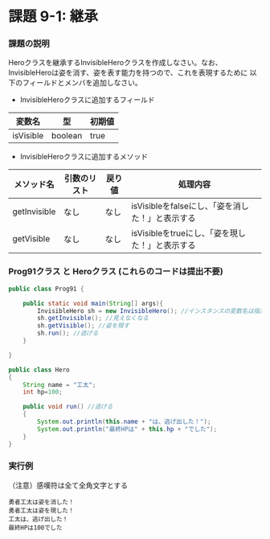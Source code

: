 # 課題 9-1: 継承

### 課題の説明
Heroクラスを継承するInvisibleHeroクラスを作成しなさい。なお、InvisibleHeroは姿を消す、姿を表す能力を持つので、これを表現するために
以下のフィールドとメンバを追加しなさい。

- InvisibleHeroクラスに追加するフィールド

| 変数名 | 型 | 初期値 |
|-----|-----|-----|
| isVisible | boolean | true |

- InvisibleHeroクラスに追加するメソッド

| メソッド名          | 引数のリスト | 戻り値 | 処理内容                           |
|--------------|--------|-----|--------------------------------|
| getInvisible | なし     | なし | isVisibleをfalseにし、「姿を消した！」と表示する |
| getVisible   | なし     | なし | isVisibleをtrueにし、「姿を現した！」と表示する |

### Prog91クラス と Heroクラス (これらのコードは提出不要)
```java
public class Prog91 {

    public static void main(String[] args){
        InvisibleHero sh = new InvisibleHero(); //インスタンスの変数名は指定していないので、任意でOK
        sh.getInvisible(); //見えなくなる
        sh.getVisible(); //姿を現す
        sh.run(); //逃げる
    }

}
```
```java
public class Hero
{
    String name = "工太";
    int hp=100;

    public void run() //逃げる
    {
        System.out.println(this.name + "は、逃げ出した！");
        System.out.println("最終HPは" + this.hp + "でした");
    }
}
```


### 実行例
 （注意）感嘆符は全て全角文字とする
```
勇者工太は姿を消した！
勇者工太は姿を現した！
工太は、逃げ出した！
最終HPは100でした
```
